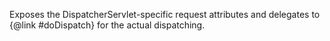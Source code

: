 Exposes the DispatcherServlet-specific request attributes and delegates to {@link #doDispatch}
for the actual dispatching.
